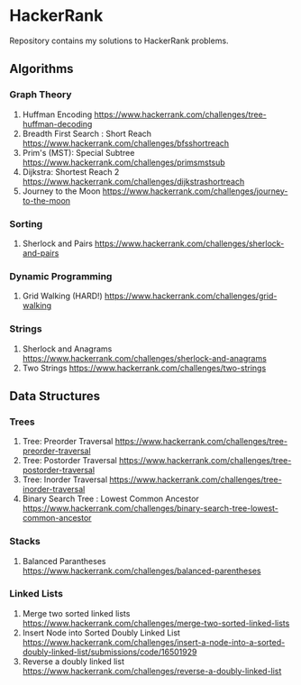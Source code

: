 # HackerRank
Repository contains my solutions to HackerRank problems. 

## Algorithms
### Graph Theory
1. Huffman Encoding
https://www.hackerrank.com/challenges/tree-huffman-decoding
2. Breadth First Search : Short Reach
https://www.hackerrank.com/challenges/bfsshortreach
3. Prim's (MST): Special Subtree 
https://www.hackerrank.com/challenges/primsmstsub
4. Dijkstra: Shortest Reach 2 
https://www.hackerrank.com/challenges/dijkstrashortreach
5. Journey to the Moon
https://www.hackerrank.com/challenges/journey-to-the-moon

### Sorting
1. Sherlock and Pairs
https://www.hackerrank.com/challenges/sherlock-and-pairs

### Dynamic Programming
1. Grid Walking (HARD!)
https://www.hackerrank.com/challenges/grid-walking

### Strings
1. Sherlock and Anagrams 
https://www.hackerrank.com/challenges/sherlock-and-anagrams
2. Two Strings
https://www.hackerrank.com/challenges/two-strings

## Data Structures

### Trees
1. Tree: Preorder Traversal 
https://www.hackerrank.com/challenges/tree-preorder-traversal
2. Tree: Postorder Traversal
https://www.hackerrank.com/challenges/tree-postorder-traversal
3. Tree: Inorder Traversal
https://www.hackerrank.com/challenges/tree-inorder-traversal
4. Binary Search Tree : Lowest Common Ancestor
https://www.hackerrank.com/challenges/binary-search-tree-lowest-common-ancestor

### Stacks
1. Balanced Parantheses 
https://www.hackerrank.com/challenges/balanced-parentheses

### Linked Lists
1. Merge two sorted linked lists
https://www.hackerrank.com/challenges/merge-two-sorted-linked-lists
2. Insert Node into Sorted Doubly Linked List
https://www.hackerrank.com/challenges/insert-a-node-into-a-sorted-doubly-linked-list/submissions/code/16501929
3. Reverse a doubly linked list
https://www.hackerrank.com/challenges/reverse-a-doubly-linked-list

